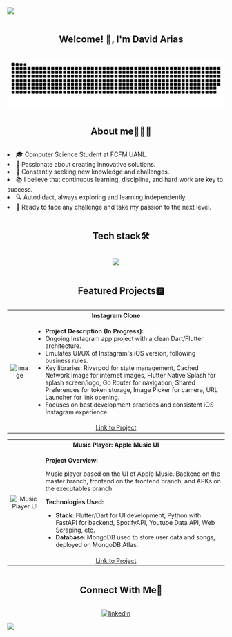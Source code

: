 <img src="https://user-images.githubusercontent.com/73097560/115834477-dbab4500-a447-11eb-908a-139a6edaec5c.gif">
<div id="user-content-toc">
  <ul align="center">
    <summary><h2 style="display: inline-block">Welcome! 👋, I'm David Arias</h2></summary>
  </ul>
</div>

<div align="center">
  <img  src="https://github.com/1999AZZAR/1999AZZAR/blob/main/resources/img/grid-snake.svg"
       alt="snake" /></a>
</div>

<div id="user-content-toc">
  <ul align="center">
    <summary><h2 style="display: inline-block">About me👨🏻‍💻</h2></summary>
  </ul>
</div>

<li>
  🎓 Computer Science Student at FCFM UANL.
</li>
<li>
  🚀 Passionate about creating innovative solutions.
</li>
<li>
  🧠 Constantly seeking new knowledge and challenges.
</li>
<li>
  📚 I believe that continuous learning, discipline, and hard work are key to success.
</li>
<li>
  🔍 Autodidact, always exploring and learning independently.
</li>
<li>
  💪 Ready to face any challenge and take my passion to the next level.
</li>

<div id="user-content-toc">
  <ul align="center">
    <summary><h2 style="display: inline-block">Tech stack🛠</h2></summary>
  </ul>
</div>

<p align="center">
  <a href="https://skillicons.dev">
    <img src="https://skillicons.dev/icons?i=flutter,dart,androidstudio,kotlin,swift,firebase,gradle,angular,cs,net,azure,mongo,postgresql,github,git,bitbucket,docker,postman,graphql,visualstudio,vscode&perline=14" />
  </a>
</p>

<p align="center">
  <div id="user-content-toc">
  <ul align="center">
    <summary><h2 style="display: inline-block">Featured Projects🅿️ </h2></summary>
  </ul>
</div>
</p>

<table>
    <tr>
        <th colspan="2">Instagram Clone</th>
    </tr>
    <tr>
        <td align="center">  
           <img width="650"  height="500" alt="image" src="https://github.com/DavidAriias/instagram/assets/112224260/b6aec5a1-548a-49de-8a17-f835d20115f3">
        <td>
            <ul>
                <li><strong>Project Description (In Progress):</strong></li>
                <li>Ongoing Instagram app project with a clean Dart/Flutter architecture.</li>
                <li>Emulates UI/UX of Instagram's iOS version, following business rules.</li>
                <li>Key libraries: Riverpod for state management, Cached Network Image for internet images, Flutter Native Splash for splash screen/logo, Go Router for navigation, Shared Preferences for token storage, Image Picker for camera, URL Launcher for link opening.</li>
                <li>Focuses on best development practices and consistent iOS Instagram experience.</li>
            </ul>
        </td>
    </tr>
    <tr>
        <td colspan="2" align="center">
            <a href="https://github.com/DavidAriias/instagram/blob/main/README.md" target="_blank">Link to Project</a>
        </td>
    </tr>
</table>

<table>
    <tr>
        <th colspan="2">Music Player: Apple Music UI</th>
    </tr>
    <tr>
        <td align="center">  
            <img width="350" height="500" alt="Music Player UI" src="https://github.com/DavidAriias/MusicPlayer/assets/112224260/4644fb17-4585-401a-8a3b-7cf165817444">
        </td>
        <td>
            <p><strong>Project Overview:</strong></p>
            <p>Music player based on the UI of Apple Music. Backend on the master branch, frontend on the frontend branch, and APKs on the executables branch.</p>
                      <p><strong>Technologies Used:</strong></p>
            <ul>
                <li><strong>Stack:</strong> Flutter/Dart for UI development, Python with FastAPI for backend, SpotifyAPI, Youtube Data API, Web Scraping, etc.</li>
                <li><strong>Database:</strong> MongoDB used to store user data and songs, deployed on MongoDB Atlas.</li>
            </ul>
        </td>
    </tr>
    <tr>
         <td colspan="2" align="center">
            <a href="https://github.com/DavidAriias/MusicPlayer" target="_blank">Link to Project</a>
        </td>
    </tr>
</table>



<p align="center">
  <div id="user-content-toc">
  <ul align="center">
    <summary><h2 style="display: inline-block">Connect With Me🤝</h2></summary>
  </ul>
</div>
</p>


<p align="center">
<a href="https://www.linkedin.com/in/david-arias-molina" target="blank"><img align="center" src="https://user-images.githubusercontent.com/88904952/234979284-68c11d7f-1acc-4f0c-ac78-044e1037d7b0.png" alt="linkedin" height="50" width="50" /></a>
</p>
<img src="https://user-images.githubusercontent.com/73097560/115834477-dbab4500-a447-11eb-908a-139a6edaec5c.gif">

